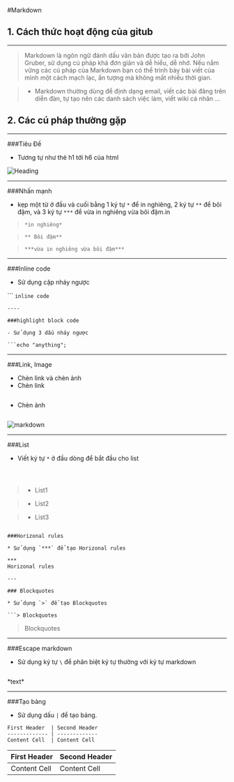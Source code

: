 #Markdown

## 1. Cách thức hoạt động của gitub
----
> Markdown là ngôn ngữ đánh dấu văn bản được tạo ra bởi John Gruber, sử dụng cú pháp khá đơn giản và dễ hiểu, dễ nhớ. Nếu nắm vững các cú pháp của Markdown bạn có thể trình bày bài viết của mình một cách mạch lạc, ấn tượng mà không mất nhiều thời gian.

> - Markdown thường dùng để định dạng email, viết các bài đăng trên diễn đàn, tự tạo nên các danh sách việc làm, viết wiki cá nhân ...

## 2. Các cú pháp thường gặp
----
###Tiêu Đề

 - Tương tự như thẻ h1 tới h6 của html

![Heading](https://i.stack.imgur.com/5f2uf.jpg)

----

###Nhấn mạnh

 - kẹp một từ ở đầu và cuối bằng 1 ký tự `*` để in nghiêng, 2 ký tự `**` để bôi đậm, và 3 ký tự `***` để vừa in nghiêng vừa bôi đậm.in

> ```*in nghiêng*```

> ```** Bôi đậm**```

> ```***vừa in nghiêng vừa bôi đậm***```

----

###Inline code

- Sử dụng cặp nháy ngược

``` `inline code`
```
----

###highlight block code

- Sử dụng 3 dấu nháy ngược

```echo "anything";
```

----

###Link, Image

- Chèn link và chèn ảnh
 - Chèn link

 ```[title](http://~)
 ```
 - Chèn ảnh

 ```![alt](http://~)
 ```

![markdown](https://upload.wikimedia.org/wikipedia/commons/thumb/4/48/Markdown-mark.svg/1200px-Markdown-mark.svg.png)

----

###List

* Viết ký tự `*` ở đầu dòng để bắt đầu cho list

```*List1
```

````*List2
````

````*List3
````

> * List1

> * List2

> * List3

```

###Horizonal rules

* Sử dụng `***` để tạo Horizonal rules

***
Horizonal rules

---

### Blockquotes

* Sử dụng `>` để tạo Blockquotes

```> Blockquotes
```

> Blockquotes

---

###Escape markdown

* Sử dụng ký tự `\` để phân biệt ký tự thường với ký tự markdown

```\*text*
```

\*text*

---

###Tạo bảng

* Sử dụng dấu `|` để tạo bảng.

```
First Header  | Second Header
------------- | -------------
Content Cell  | Content Cell
```

First Header  | Second Header
------------- | -------------
Content Cell  | Content Cell
